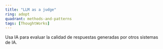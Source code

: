 ```yaml
---
title: "LLM as a judge"
ring: adopt
quadrant: methods-and-patterns
tags: [ThoughtWorks]
---
```


Usa IA para evaluar la calidad de respuestas generadas por otros sistemas de IA.
